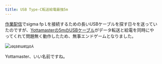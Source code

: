 ```yaml
---
title: USB Type-C転送給電最強5m
---
```

[作業配信](https://www.youtube.com/c/r7kamura)でsigma fp Lを接続するための長いUSBケーブルを探す日々を送っていたのですが、[Yottamasterの5mのUSBケーブル](https://www.amazon.co.jp/dp/B09Y1BY75P)がデータ転送と給電を同時にやってくれて問題無く動作したため、無事エンドゲームとなりました。

![](https://lh6.googleusercontent.com/sxINQp1wldA1KstkXh-vToWrskaLjBxXa0FP3UoTspSjsfltBWHzZw8O9F1W7vfvVuqkIJ0fPfkrSTHLm4_LtR0moWB9IES1cx0I25CVR0M2kaQj--mSn_4VS5G-EYsElS4SfFP1p6NAlghdvGtghck "ɹǝʇsɐɯɐʇʇo⅄")

Yottamaster、いい名前ですね。

